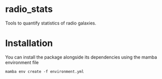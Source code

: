 # radio_stats
Tools to quantify statistics of radio galaxies.

# Installation
You can install the package alongside its dependencies using the mamba environment file
```
mamba env create -f environment.yml
```
